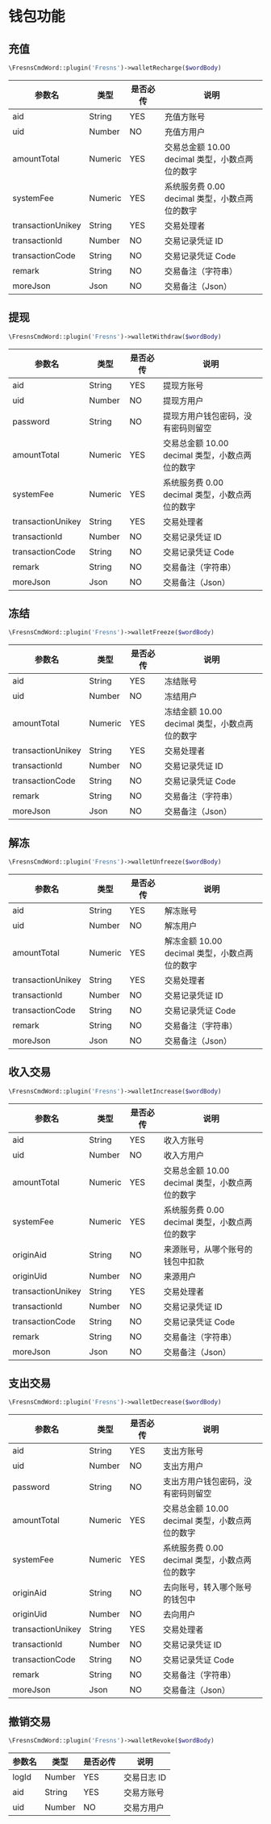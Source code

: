 # 钱包功能

## 充值

```php
\FresnsCmdWord::plugin('Fresns')->walletRecharge($wordBody)
```
| 参数名 | 类型 | 是否必传 | 说明 |
| --- | --- | --- | --- |
| aid | String | YES | 充值方账号 |
| uid | Number | NO | 充值方用户 |
| amountTotal | Numeric | YES | 交易总金额 10.00<br>decimal 类型，小数点两位的数字 |
| systemFee | Numeric | YES | 系统服务费 0.00<br>decimal 类型，小数点两位的数字 |
| transactionUnikey | String | YES | 交易处理者 |
| transactionId | Number | NO | 交易记录凭证 ID |
| transactionCode | String | NO | 交易记录凭证 Code |
| remark | String | NO | 交易备注（字符串） |
| moreJson | Json | NO | 交易备注（Json） |

## 提现

```php
\FresnsCmdWord::plugin('Fresns')->walletWithdraw($wordBody)
```
| 参数名 | 类型 | 是否必传 | 说明 |
| --- | --- | --- | --- |
| aid | String | YES | 提现方账号 |
| uid | Number | NO | 提现方用户 |
| password | String | NO | 提现方用户钱包密码，没有密码则留空 |
| amountTotal | Numeric | YES | 交易总金额 10.00<br>decimal 类型，小数点两位的数字 |
| systemFee | Numeric | YES | 系统服务费 0.00<br>decimal 类型，小数点两位的数字 |
| transactionUnikey | String | YES | 交易处理者 |
| transactionId | Number | NO | 交易记录凭证 ID |
| transactionCode | String | NO | 交易记录凭证 Code |
| remark | String | NO | 交易备注（字符串） |
| moreJson | Json | NO | 交易备注（Json） |

## 冻结

```php
\FresnsCmdWord::plugin('Fresns')->walletFreeze($wordBody)
```
| 参数名 | 类型 | 是否必传 | 说明 |
| --- | --- | --- | --- |
| aid | String | YES | 冻结账号 |
| uid | Number | NO | 冻结用户 |
| amountTotal | Numeric | YES | 冻结金额 10.00<br>decimal 类型，小数点两位的数字 |
| transactionUnikey | String | YES | 交易处理者 |
| transactionId | Number | NO | 交易记录凭证 ID |
| transactionCode | String | NO | 交易记录凭证 Code |
| remark | String | NO | 交易备注（字符串） |
| moreJson | Json | NO | 交易备注（Json） |

## 解冻

```php
\FresnsCmdWord::plugin('Fresns')->walletUnfreeze($wordBody)
```
| 参数名 | 类型 | 是否必传 | 说明 |
| --- | --- | --- | --- |
| aid | String | YES | 解冻账号 |
| uid | Number | NO | 解冻用户 |
| amountTotal | Numeric | YES | 解冻金额 10.00<br>decimal 类型，小数点两位的数字 |
| transactionUnikey | String | YES | 交易处理者 |
| transactionId | Number | NO | 交易记录凭证 ID |
| transactionCode | String | NO | 交易记录凭证 Code |
| remark | String | NO | 交易备注（字符串） |
| moreJson | Json | NO | 交易备注（Json） |

## 收入交易

```php
\FresnsCmdWord::plugin('Fresns')->walletIncrease($wordBody)
```
| 参数名 | 类型 | 是否必传 | 说明 |
| --- | --- | --- | --- |
| aid | String | YES | 收入方账号 |
| uid | Number | NO | 收入方用户 |
| amountTotal | Numeric | YES | 交易总金额 10.00<br>decimal 类型，小数点两位的数字 |
| systemFee | Numeric | YES | 系统服务费 0.00<br>decimal 类型，小数点两位的数字 |
| originAid | String | NO | 来源账号，从哪个账号的钱包中扣款 |
| originUid | Number | NO | 来源用户 |
| transactionUnikey | String | YES | 交易处理者 |
| transactionId | Number | NO | 交易记录凭证 ID |
| transactionCode | String | NO | 交易记录凭证 Code |
| remark | String | NO | 交易备注（字符串） |
| moreJson | Json | NO | 交易备注（Json） |

## 支出交易

```php
\FresnsCmdWord::plugin('Fresns')->walletDecrease($wordBody)
```
| 参数名 | 类型 | 是否必传 | 说明 |
| --- | --- | --- | --- |
| aid | String | YES | 支出方账号 |
| uid | Number | NO | 支出方用户 |
| password | String | NO | 支出方用户钱包密码，没有密码则留空 |
| amountTotal | Numeric | YES | 交易总金额 10.00<br>decimal 类型，小数点两位的数字 |
| systemFee | Numeric | YES | 系统服务费 0.00<br>decimal 类型，小数点两位的数字 |
| originAid | String | NO | 去向账号，转入哪个账号的钱包中 |
| originUid | Number | NO | 去向用户 |
| transactionUnikey | String | YES | 交易处理者 |
| transactionId | Number | NO | 交易记录凭证 ID |
| transactionCode | String | NO | 交易记录凭证 Code |
| remark | String | NO | 交易备注（字符串） |
| moreJson | Json | NO | 交易备注（Json） |

## 撤销交易

```php
\FresnsCmdWord::plugin('Fresns')->walletRevoke($wordBody)
```
| 参数名 | 类型 | 是否必传 | 说明 |
| --- | --- | --- | --- |
| logId | Number | YES | 交易日志 ID |
| aid | String | YES | 交易方账号 |
| uid | Number | NO | 交易方用户 |
